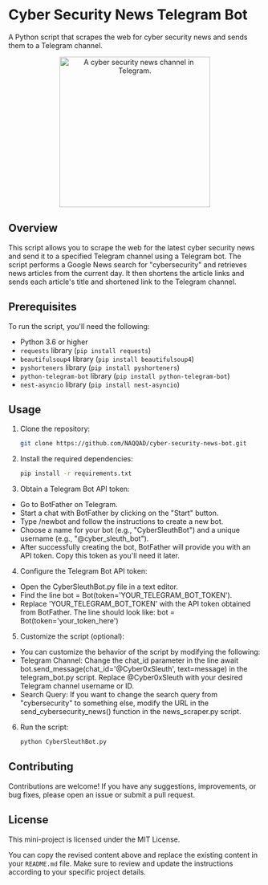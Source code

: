 # Cyber Security News Telegram Bot

A Python script that scrapes the web for cyber security news and sends them to a Telegram channel.

<p align="center">
  <img src="telegram_channel.jpg" alt="A cyber security news channel in Telegram." width="300">
</p>

## Overview

This script allows you to scrape the web for the latest cyber security news and send it to a specified Telegram channel using a Telegram bot. The script performs a Google News search for "cybersecurity" and retrieves news articles from the current day. It then shortens the article links and sends each article's title and shortened link to the Telegram channel.

## Prerequisites

To run the script, you'll need the following:

- Python 3.6 or higher
- `requests` library (`pip install requests`)
- `beautifulsoup4` library (`pip install beautifulsoup4`)
- `pyshorteners` library (`pip install pyshorteners`)
- `python-telegram-bot` library (`pip install python-telegram-bot`)
- `nest-asyncio` library (`pip install nest-asyncio`)

## Usage

1. Clone the repository:

   ```bash
   git clone https://github.com/NAQQAD/cyber-security-news-bot.git

2. Install the required dependencies:

   ```bash
   pip install -r requirements.txt
   ```
3. Obtain a Telegram Bot API token:

  - Go to BotFather on Telegram.
  - Start a chat with BotFather by clicking on the "Start" button.
  - Type /newbot and follow the instructions to create a new bot.
  - Choose a name for your bot (e.g., "CyberSleuthBot") and a unique username (e.g., "@cyber_sleuth_bot").
  - After successfully creating the bot, BotFather will provide you with an API token. Copy this token as you'll need it later.

4. Configure the Telegram Bot API token:

  - Open the CyberSleuthBot.py file in a text editor.
  - Find the line bot = Bot(token='YOUR_TELEGRAM_BOT_TOKEN').
  - Replace 'YOUR_TELEGRAM_BOT_TOKEN' with the API token obtained from BotFather. The line should look like: bot = Bot(token='your_token_here')

5. Customize the script (optional):

  - You can customize the behavior of the script by modifying the following:
  - Telegram Channel: Change the chat_id parameter in the line await bot.send_message(chat_id='@Cyber0xSleuth', text=message) in the telegram_bot.py script. Replace @Cyber0xSleuth with your desired Telegram channel username or ID.
  - Search Query: If you want to change the search query from "cybersecurity" to something else, modify the URL in the send_cybersecurity_news() function in the news_scraper.py script.

6. Run the script:

   ```bash
   python CyberSleuthBot.py
   ```

## Contributing

Contributions are welcome! If you have any suggestions, improvements, or bug fixes, please open an issue or submit a pull request.

## License

This mini-project is licensed under the MIT License. 

You can copy the revised content above and replace the existing content in your `README.md` file. Make sure to review and update the instructions according to your specific project details.
